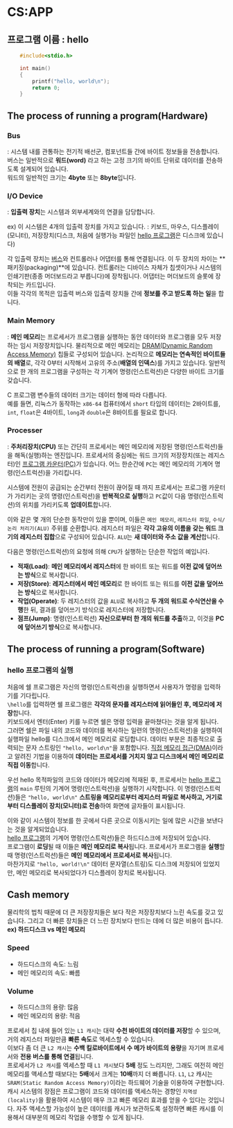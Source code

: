 # CS:APP

## 프로그램 이름 : hello  
  
```c
    #include<stdio.h>

    int main() 
    {
        printf("hello, world\n");
        return 0;
    }
```

## The process of running a program(Hardware)

### Bus

: 시스템 내를 관통하는 전기적 배선군, 컴포넌트들 간에 바이트 정보들을 전송합니다.  
버스는 일반적으로 **워드(word)** 라고 하는 고정 크기의 바이트 단위로 데이터를 전송하도록 설계되어 있습니다.  
워드의 일반적인 크기는 **4byte** 또는 **8byte**입니다.

### I/O Device

: **입출력 장치**는 시스템과 외부세계와의 연결을 담당합니다.  
  
ex) 이 시스템은 4개의 입출력 장치를 가지고 있습니다.
: 키보드, 마우스, 디스플레이(모니터), 저장장치(디스크, 처음에 실행가능 파일인 [hello 프로그램](#프로그램-이름--hello)은 디스크에 있습니다)  
  
각 입출력 장치는 [버스](#bus)와 컨트롤러나 어댑터를 통해 연결됩니다.
이 두 장치의 차이는 **패키징(packaging)**에 있습니다. 컨트롤러는 디바이스 자체가 칩셋이거나 시스템의 인쇄기판(종종 머더보드라고 부릅니다)에 장착됩니다. 어댑터는 머더보드의 슬롯에 장착되는 카드입니다.  
이들 각각의 목적은 입출력 버스와 입출력 장치들 간에 **정보를 주고 받도록 하는 일**을 합니다.

### Main Memory

: **메인 메모리**는 프로세서가 프로그램을 실행하는 동안 데이터와 프로그램을 모두 저장하는 임시 저장장치입니다. 물리적으로 메인 메모리는 [DRAM(Dynamic Random Access Memory)](https://en.wikipedia.org/wiki/Dynamic_random-access_memory) 칩들로 구성되어 있습니다. 논리적으로 **메모리는 연속적인 바이트들의 배열**로, 각각 0부터 시작해서 고유의 주소(**배열의 인덱스**)를 가지고 있습니다. 일반적으로 한 개의 프로그램을 구성하는 각 기계어 명령(인스트럭션)은 다양한 바이트 크기를 갖습니다.  
  
C 프로그램 변수들의 데이터 크기는 데이터 형에 따라 다릅니다.  
예를 들면, 리눅스가 동작하는 `x86-64` 컴퓨터에서 `short` 타입의 데이터는 2바이트를, `int`, `float`은 4바이트, `long`과 `double`은 8바이트를 필요로 합니다.

### Processer

: **주처리장치(CPU)** 또는 간단히 프로세서는 메인 메모리에 저장된 명령(인스트럭션)들을 해독(실행)하는 엔진입니다. 프로세서의 중심에는 워드 크기의 저장장치(또는 레지스터)인 [프로그램 카운터(PC)](https://en.wikipedia.org/wiki/Program_counter)가 있습니다. 어느 한순간에 `PC`는 메인 메모리의 기계어 명령(인스트럭션)을 가리킵니다.  
  
시스템에 전원이 공급되는 순간부터 전원이 끊어질 때 까지 프로세서는 프로그램 카운터가 가리키는 곳의 명령(인스트럭션)을 **반복적으로 실행**하고 `PC`값이 다음 명령(인스트럭션)의 위치를 가리키도록 **업데이트**합니다.  
  
이와 같은 몇 개의 단순한 동작만이 있을 뿐이며, 이들은 `메인 메모리`, `레지스터 파일`, `수식/논리 처리기(ALU)` 주위를 순환합니다. 레지스터 파일은 **각각 고유의 이름을 갖는 워드 크기의 레지스터 집합**으로 구성되어 있습니다. `ALU`는 **새 데이터와 주소 값을 계산**합니다.  
  
다음은 명령(인스트럭션)의 요청에 의해 `CPU`가 실행하는 단순한 작업의 예입니다.  

* **적재(Load)**: **메인 메모리에서 레지스터**에 한 바이트 또는 워드를 **이전 값에 덮어쓰는 방식**으로 복사합니다.
* **저장(Store)**: **레지스터에서 메인 메모리**로 한 바이트 또는 워드를 **이전 값을 덮어쓰는 방식**으로 복사합니다.
* **작업(Operate)**: 두 레지스터의 값을 `ALU`로 복사하고 **두 개의 워드로 수식연산을 수행**한 뒤, 결과를 덮어쓰기 방식으로 레지스터에 저장합니다.
* **점프(Jump)**: 명령(인스트럭션) **자신으로부터 한 개의 워드를 추출**하고, 이것을 **PC에 덮어쓰기 방식**으로 복사합니다.

## The process of running a program(Software)

### hello 프로그램의 실행

처음에 쉘 프로그램은 자신의 명령(인스트럭션)을 실행하면서 사용자가 명령을 입력하기를 기다립니다.  
`\hello`를 입력하면 쉘 프로그램은 **각각의 문자를 레지스터에 읽어들인 후, 메모리에 저장**합니다.  
키보드에서 엔터(Enter) 키를 누르면 쉘은 명령 입력을 끝마쳤다는 것을 알게 됩니다. 그러면 쉘은 파일 내의 코드와 데이터를 복사하는 일련의 명령(인스트럭션)을 실행하여 실행파일 hello를 디스크에서 메인 메모리로 로딩합니다. 데이터 부분은 최종적으로 출력되는 문자 스트링인 `"hello, world\n"`을 포함합니다. [직접 메모리 접근(DMA)](https://en.wikipedia.org/wiki/Direct_memory_access)이라고 알려진 기법을 이용하여 **데이터는 프로세서를 거치지 않고 디스크에서 메인 메모리로 직접 이동**합니다.  
  
우선 hello 목적파일의 코드와 데이터가 메모리에 적재된 후, 프로세서는 [hello 프로그램](#프로그램-이름--hello)의 `main` 루틴의 기계어 명령(인스트럭션)을 실행하기 시작합니다. 이 명령(인스트럭션)들은 `"hello, world\n"` **스트링을 메모리로부터 레지스터 파일로 복사하고, 거기로부터 디스플레이 장치(모니터)로 전송**하여 화면에 글자들이 표시됩니다.

이와 같이 시스템이 정보를 한 곳에서 다른 곳으로 이동시키는 일에 많은 시간을 보낸다는 것을 알게되었습니다.  
[hello 프로그램](#프로그램-이름--hello)의 기계어 명령(인스트럭션)들은 하드디스크에 저장되어 있습니다.  
프로그램이 **로딩**될 때 이들은 **메인 메모리로 복사**됩니다. 프로세서가 프로그램을 **실행**할 때 명령(인스트럭션)들은 **메인 메모리에서 프로세서로 복사**됩니다.  
마찬가지로 `"hello, world!\n"` 데이터 문자열(스트링)도 디스크에 저장되어 있었지만, 메인 메모리로 복사되었다가 디스플레이 장치로 복사됩니다.

## Cash memory

물리학의 법칙 때문에 더 큰 저장장치들은 보다 작은 저장장치보다 느린 속도를 갖고 있습니다.
그리고 더 빠른 장치들은 더 느린 장치보다 만드는 데에 더 많은 비용이 듭니다.  
**ex) 하드디스크 vs 메인 메모리**
  
### Speed

* 하드디스크의 속도: 느림
* 메인 메모리의 속도: 빠름

### Volume

* 하드디스크의 용량: 많음
* 메인 메모리의 용량: 적음
  
프로세서 칩 내에 들어 있는 `L1 캐시`는 대략 **수천 바이트의 데이터를 저장**할 수 있으며, 거의 레지스터 파일만큼 **빠른 속도**로 엑세스할 수 있습니다.  
이보다 좀 더 큰 `L2 캐시`는 **수백 킬로바이트에서 수 메가 바이트의 용량**을 자기며 프로세서와 **전용 버스를 통해 연결**됩니다.  
프로세서가 `L2 캐시`를 엑세스할 때 `L1 캐시`보다 **5배** 정도 느리지만, 그래도 여전히 메인 메모리를 액세스할 때보다는 **5배**에서 크게는 **10배**까지 더 빠릅니다. `L1`, `L2` 캐시는 `SRAM(Static Random Access Memory)`이라는 하드웨어 기술을 이용하여 구현합니다. 캐시 시스템의 장점은 프로그램이 코드와 데이터를 액세스하는 경향인 `지역성(locality)`을 활용하여 시스템이 매우 크고 빠른 메모리 효과를 얻을 수 있다는 것입니다. 자주 액세스할 가능성이 높은 데이터를 캐시가 보관하도록 설정하면 빠른 캐시를 이용해서 대부분의 메모리 작업을 수행할 수 있게 됩니다.  
